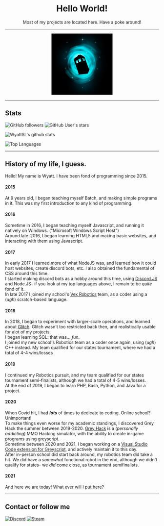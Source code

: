 <h1 align="center">Hello World!</h1>
<p align="center">Most of my projects are located here. Have a poke around!</p>

***

<p align="center">
  <img alt="Logo" src="./navatar.jpg" width="200" height="200">
</p>

***

## Stats

![GitHub followers](https://img.shields.io/github/followers/WyattSL?color=555555&label=Followers&logo=github)
![GitHub User's stars](https://img.shields.io/github/stars/WyattSL?affiliations=OWNER%2CCOLLABORATOR%2CORGANIZATION_MEMBER&color=555555&label=My%20stars&logo=github)

![WyattSL's github stats](https://github-readme-stats.vercel.app/api?username=WyattSL&show_icons=true&theme=dark&include_all_commits=true&count_private=true&disable_animations=true)

![Top Languages](https://github-readme-stats.vercel.app/api/top-langs/?username=WyattSL&langs_count=10&layout=compact&theme=dark)

***

## History of my life, I guess.

Hello! My name is Wyatt. I have been fond of programming since 2015.

#### 2015
At 9 years old, I began teaching myself Batch, and making simple programs in it. This was my first introduction to any kind of programming.

#### 2016
Sometime in 2016, I began teaching myself Javascript, and running it natively on Windows. ("Microsoft Windows Script Host")<br>
Around late-2016, I began learning HTML5 and making basic websites, and interacting with them using Javascript.

#### 2017
In early 2017 I learned more of what NodeJS was, and learned how it could host websites, create discord bots, etc. I also obtained the fundamental of CSS around this time.<br>
I started making discord bots as a hobby around this time, using [Discord.JS](https://discord.js.org) and Node.JS- if you look at my top languages above, I remain to be *quite* fond of it.<br>
In late 2017 I joined my school's [Vex Robotics](https://vexrobotics.com) team, as a coder using a (*ugh*) scratch-based language.

#### 2018
In 2018, I began to experiment with larger-scale operations, and learned about [Glitch](https://glitch.com). Glitch wasn't too restricted back then, and realistically usable for alot of my projects.<br>
I began learning SQL: that was... *fun*.<br>
I joined my new school's Robotics team as a coder once again, using (*ugh*) C++ instead. My team qualified for our states tournament, where we had a total of 4-4 wins/losses

#### 2019
I continued my Robotics pursuit, and my team qualified for our states tournament semi-finalists, although we had a total of 4-5 wins/losses.<br>
At the end of 2019, I began to learn PHP, Bash, Python, and Java for a project.


#### 2020
When Covid hit, I had ***lots*** of times to dedicate to coding. Online school? Unimportant!<br>
To make things even worse for my academic standings, I discovered Grey Hack the summer between 2019-2020. [Grey Hack](https://greyhackgame.com) is a (*personally addicting*) MMO Hacking simulator, with the ability to create in-game programs using greyscript.<br>
Sometime between 2020 and 2021, I began working on a [Visual Studio Code extension for Greyscript](https://github.com/WyattSL), and actively maintain it to this day.<br>
After in-person school did start back around, my robotics team did take a hit. We did have a *somewhat* functional robot in the end, although we didn't qualify for states- we *did* come close, as tournament semifinalists.

#### 2021
And here we are today! What ever will I put here?

***

## Contact or follow me

[![Discord](https://img.shields.io/badge/-discord-7289da?style=for-the-badge&logo=discord&logoColor=ffffff)](https://dsc.bio/wyattl)
[![Steam](https://img.shields.io/badge/-steam-000000?style=for-the-badge&logo=steam&logoColor=ffffff)](https://steamcommunity.com/id/wyattl/)
